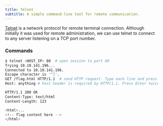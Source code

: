 ```yaml
---
title: Telnet
subtitle: A simple command-line tool for remote communication.
---
```


[Telnet](https://en.wikipedia.org/wiki/Telnet) is a network protocol for remote terminal connection. Although initially it was used for remote administration, we can use telnet to connect to any server listening on a TCP port number.

### Commands

```sh title="Use telnet to connect to http server and fetch a web page"
$ telnet <HOST_IP> 80  # open session to port 80
Trying 10.10.141.196...
Connected to 10.10.141.196.
Escape character is '^]'.
GET /flag.html HTTP/1.1  # send HTTP request. Type each line and press Enter
Host: anything # host header is required by HTTP/1.1. Press Enter twice after the last line.

HTTP/1.1 200 OK
Content-Type: text/html
Content-Length: 123

<html>...
<!-- flag content here -->
</html>
```
